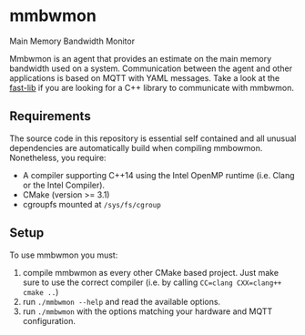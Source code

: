 # mmbwmon
Main Memory Bandwidth Monitor

Mmbwmon is an agent that provides an estimate on the main memory bandwidth used
on a system. Communication between the agent and other applications is based on
MQTT with YAML messages. Take a look at the
[fast-lib](https://github.com/fast-project/fast-lib) if you are looking for a
C++ library to communicate with mmbwmon.

## Requirements
The source code in this repository is essential self contained and all unusual
dependencies are automatically build when compiling mmbowmon. Nonetheless, you
require:

* A compiler supporting C++14 using the Intel OpenMP runtime (i.e. Clang or the
  Intel Compiler).
* CMake (version >= 3.1)
* cgroupfs mounted at `/sys/fs/cgroup`


## Setup
To use mmbwmon you must:
1. compile mmbwmon as every other CMake based project. Just make sure to use the
   correct compiler (i.e. by calling `CC=clang CXX=clang++ cmake ..`)
2. run `./mmbwmon --help` and read the available options.
3. run `./mmbwmon` with the options matching your hardware and MQTT configuration.
